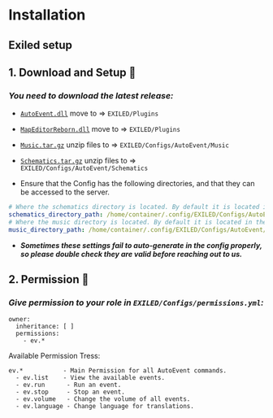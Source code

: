 # Installation

## Exiled setup
## 1. Download and Setup :moyai:
### *You need to download the latest release:*

- [``AutoEvent.dll``](https://github.com/kldhsh123/AutoEvent/releases/latest) move to => ``EXILED/Plugins``

- [``MapEditorReborn.dll``](https://github.com/kldhsh123/AutoEvent/tree/beta14.1-mer/releases/download/v.9.11.1/MapEditorReborn.dll) move to => ``EXILED/Plugins``

- [``Music.tar.gz``](https://github.com/kldhsh123/AutoEvent/releases/latest) unzip files to => ``EXILED/Configs/AutoEvent/Music``

- [``Schematics.tar.gz``](https://github.com/kldhsh123/AutoEvent/releases/latest) unzip files to => ``EXILED/Configs/AutoEvent/Schematics``

- Ensure that the Config has the following directories, and that they can be accessed to the server.
```yml
# Where the schematics directory is located. By default it is located in the AutoEvent folder.
schematics_directory_path: /home/container/.config/EXILED/Configs/AutoEvent/Schematics
# Where the music directory is located. By default it is located in the AutoEvent folder.
music_directory_path: /home/container/.config/EXILED/Configs/AutoEvent/Music
```
- ***Sometimes these settings fail to auto-generate in the config properly, so please double check they are valid before reaching out to us.***


## 2. Permission :gem:
### *Give permission to your role in ``EXILED/Configs/permissions.yml``:*

```
owner:
  inheritance: [ ]
  permissions:
    - ev.*
```
Available Permission Tress:
```
ev.*           - Main Permission for all AutoEvent commands.
  - ev.list    - View the available events.
  - ev.run      - Run an event.
  - ev.stop     - Stop an event.
  - ev.volume   - Change the volume of all events.
  - ev.language - Change language for translations.
```
